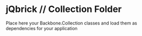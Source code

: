 jQbrick // Collection Folder
============================

Place here your Backbone.Collection classes and load them as dependencies for your application